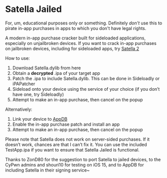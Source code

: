 # Satella Jailed

For, um, educational purposes only or something. Definitely *don't* use this to pirate in-app purchases in apps to which you don't have legal rights.

A modern in-app purchase cracker built for sideloaded applications, especially on unjailbroken devices. If you want to crack in-app purchases on jailbroken devices, including for sideloaded apps, try [Satella 2][1]

How to use:
1. Download Satella.dylib from here
2. Obtain a **decrypted** .ipa of your target app
3. Patch the .ipa to include Satella.dylib. This can be done in Sideloadly or iPAPatcher
4. Sideload onto your device using the service of your choice (if you don’t have one, try Sideloadly)
5. Attempt to make an in-app purchase, then cancel on the popup

Alternatively:
1. Link your device to [AppDB][2] 
2. Enable the in-app purchase patch and install an app
3. Attempt to make an in-app purchase, then cancel on the popup

Please note that Satella does not work on server-sided purchases. If it doesn’t work, chances are that I can’t fix it. You can use the included TestApp.ipa if you want to ensure that Satella Jailed is functional.

Thanks to ZonD80 for the suggestion to port Satella to jailed devices, to the CyPwn admins and shouri10 for testing on iOS 15, and to AppDB for including Satella in their signing service\~

[1]:	https://github.com/Paisseon/Satella2
[2]:	https://appdb.to/?ref=cb9904cc802fa5380a7aa4c35fe0d0c1
